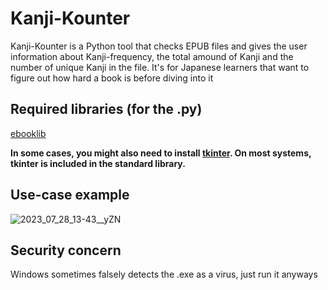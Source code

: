 # Kanji-Kounter
Kanji-Kounter is a Python tool that checks EPUB files and gives the user information about Kanji-frequency, the total amound of Kanji and the number of unique Kanji in the file. It's for Japanese learners that want to figure out how hard a book is before diving into it

## Required libraries (for the .py)
[ebooklib](https://pypi.org/project/EbookLib/)

**In some cases, you might also need to install [tkinter](https://docs.python.org/3/library/tkinter.html). On most systems, tkinter is included in the standard library.**

## Use-case example

![2023_07_28_13-43__yZN](https://github.com/AmadoouXC/Kanji-Kounter/assets/140725234/5e4dd480-5792-4c31-9b8e-219b465f8cae)

## Security concern
Windows sometimes falsely detects the .exe as a virus, just run it anyways

